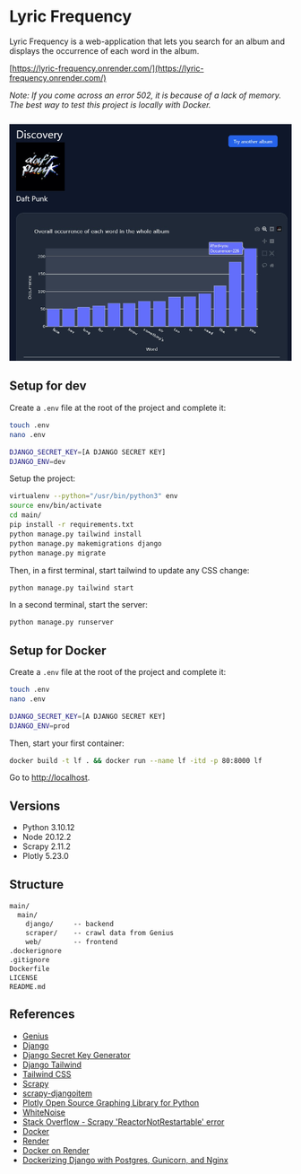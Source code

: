 

# Lyric Frequency

Lyric Frequency is a web-application that lets you search for an album and displays the occurrence of each word in the album.

[https://lyric-frequency.onrender.com/](https://lyric-frequency.onrender.com/)

*Note: If you come across an error 502, it is because of a lack of memory. The best way to test this project is locally with Docker.*

<p align="center" style="padding-top: 12px;">
  <img src="https://github.com/GregoryHue/lyric-frequency/blob/main/main/main/web/static_src/src/screenshot.jpg?raw=true" alt="Lyric Frequency Screenshot"/>
</p>

## Setup for dev

Create a `.env` file at the root of the project and complete it:

```bash
touch .env
nano .env
```

```bash
DJANGO_SECRET_KEY=[A DJANGO SECRET KEY]
DJANGO_ENV=dev
```

Setup the project:

```bash
virtualenv --python="/usr/bin/python3" env 
source env/bin/activate
cd main/
pip install -r requirements.txt
python manage.py tailwind install
python manage.py makemigrations django
python manage.py migrate
```

Then, in a first terminal, start tailwind to update any CSS change:

```bash
python manage.py tailwind start
```

In a second terminal, start the server:

```bash
python manage.py runserver
```

## Setup for Docker

Create a `.env` file at the root of the project and complete it:

```bash
touch .env
nano .env
```

```bash
DJANGO_SECRET_KEY=[A DJANGO SECRET KEY]
DJANGO_ENV=prod
```

Then, start your first container:

```bash
docker build -t lf . && docker run --name lf -itd -p 80:8000 lf
```

Go to [http://localhost](http://localhost).

## Versions

- Python 3.10.12
- Node 20.12.2
- Scrapy 2.11.2
- Plotly 5.23.0

## Structure

```
main/
  main/
    django/     -- backend 
    scraper/    -- crawl data from Genius
    web/        -- frontend 
.dockerignore
.gitignore
Dockerfile
LICENSE
README.md
```

## References

- [Genius](https://genius.com/)
- [Django](https://www.djangoproject.com/)
- [Django Secret Key Generator](https://djecrety.ir/)
- [Django Tailwind](https://django-tailwind.readthedocs.io/en/latest/index.html)
- [Tailwind CSS](https://tailwindcss.com/)
- [Scrapy](https://scrapy.org/)
- [scrapy-djangoitem](https://pypi.org/project/scrapy-djangoitem/)
- [Plotly Open Source Graphing Library for Python](https://plotly.com/python/)
- [WhiteNoise](https://whitenoise.readthedocs.io/en/latest/)
- [Stack Overflow - Scrapy 'ReactorNotRestartable' error](https://stackoverflow.com/questions/45137458/scrapy-twisted-internet-error-reactornotrestartable-error-after-first-run)
- [Docker](https://www.docker.com/)
- [Render](https://render.com/)
- [Docker on Render](https://docs.render.com/docker)
- [Dockerizing Django with Postgres, Gunicorn, and Nginx](https://testdriven.io/blog/dockerizing-django-with-postgres-gunicorn-and-nginx/)